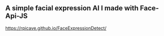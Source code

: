 ## A simple facial expression AI I made with Face-Api-JS
https://rpicave.github.io/FaceExpressionDetect/
